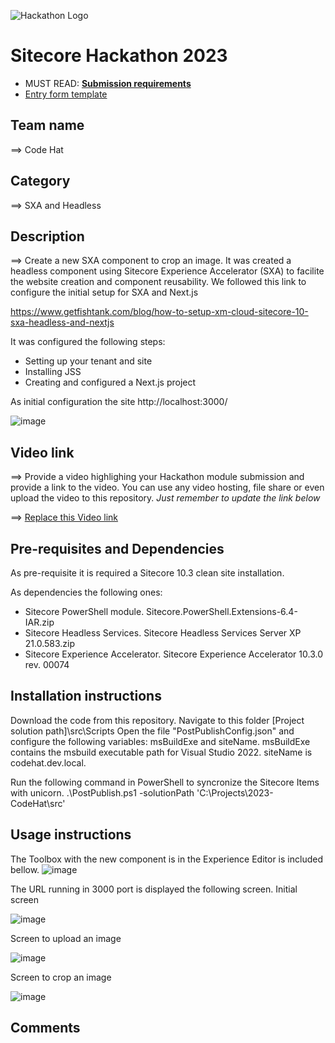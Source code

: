 ![Hackathon Logo](docs/images/hackathon.png?raw=true "Hackathon Logo")
# Sitecore Hackathon 2023

- MUST READ: **[Submission requirements](SUBMISSION_REQUIREMENTS.md)**
- [Entry form template](ENTRYFORM.md)
  
## Team name
⟹ Code Hat

## Category
⟹ SXA and Headless

## Description
⟹ Create a new SXA component to crop an image. It was created a headless component using Sitecore Experience Accelerator (SXA) to facilite the website creation and component reusability.
We followed this link to configure the initial setup for SXA and Next.js

https://www.getfishtank.com/blog/how-to-setup-xm-cloud-sitecore-10-sxa-headless-and-nextjs

It was configured the following steps:
- Setting up your tenant and site
- Installing JSS
- Creating and configured a Next.js project

As initial configuration the site http://localhost:3000/

![image](https://user-images.githubusercontent.com/23084370/222930493-cf1ec132-bb14-4fe8-84e1-d11575287052.png)


## Video link
⟹ Provide a video highlighing your Hackathon module submission and provide a link to the video. You can use any video hosting, file share or even upload the video to this repository. _Just remember to update the link below_

⟹ [Replace this Video link](#video-link)


## Pre-requisites and Dependencies
As pre-requisite it is required a Sitecore 10.3 clean site installation.

As dependencies the following ones:

- Sitecore PowerShell module. Sitecore.PowerShell.Extensions-6.4-IAR.zip
- Sitecore Headless Services. Sitecore Headless Services Server XP 21.0.583.zip
- Sitecore Experience Accelerator. Sitecore Experience Accelerator 10.3.0 rev. 00074

## Installation instructions

Download the code from this repository. Navigate to this folder [Project solution path]\src\Scripts
Open the file "PostPublishConfig.json" and configure the following variables: msBuildExe and siteName. msBuildExe contains the msbuild executable path for Visual Studio 2022. siteName is codehat.dev.local.

Run the following command in PowerShell to syncronize the Sitecore Items with unicorn.
.\PostPublish.ps1 -solutionPath 'C:\Projects\2023-CodeHat\src'


## Usage instructions
The Toolbox with the new component is in the Experience Editor is included bellow.
![image](https://user-images.githubusercontent.com/23084370/222930457-366e09f2-3967-4e9d-a544-c30acbf58bb6.png)

The URL running in 3000 port is displayed the following screen.
Initial screen

![image](https://user-images.githubusercontent.com/23084370/222929874-6fb5cc9e-1427-4816-8264-6a06d49bde95.png)

Screen to upload an image

![image](https://user-images.githubusercontent.com/23084370/222930029-3569d666-0b02-43b0-afd2-eb43dc8bec21.png)

Screen to crop an image

![image](https://user-images.githubusercontent.com/23084370/222930046-bc9512cf-edda-4f9c-b73e-5b61f28c8a00.png)


## Comments

